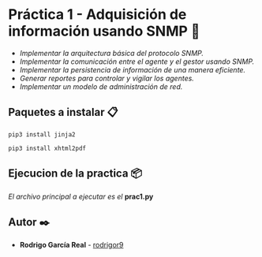 # Práctica 1 - Adquisición de información usando SNMP 🚀
* _Implementar la arquitectura básica del protocolo SNMP._
* _Implementar la comunicación entre el agente y el gestor usando SNMP._
* _Implementar la persistencia de información de una manera eficiente._
* _Generar reportes para controlar y vigilar los agentes._
* _Implementar un modelo de administración de red._

## Paquetes a instalar 📋
```
pip3 install jinja2
```
```
pip3 install xhtml2pdf
```
## Ejecucion de la practica 📦
_El archivo principal a ejecutar es el_ **prac1.py**

## Autor ✒️

* **Rodrigo García Real** - [rodrigor9](https://github.com/rodrigor9)

